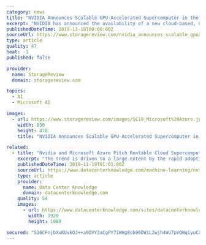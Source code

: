 ```yaml
---
category: news
title: "NVIDIA Announces Scalable GPU-Accelerated Supercomputer in the Microsoft Azure Cloud"
excerpt: "NVIDIA has announced the availability of a new cloud-based, GPU-accelerated supercomputer available on Microsoft Azure. Built to handle demanding AI, machine learning and high-performance computing applications, NVIDIA indicates that their new offering ..."
publishedDateTime: 2019-11-18T00:00:00Z
sourceUrl: https://www.storagereview.com/nvidia_announces_scalable_gpuaccelerated_supercomputer_in_the_microsoft_azure_cloud
type: article
quality: 47
heat: -1
published: false

provider:
  name: StorageReview
  domain: storagereview.com

topics:
  - AI
  - Microsoft AI

images:
  - url: https://www.storagereview.com/images/SC19_Microsoft%20Azure.jpg
    width: 850
    height: 478
    title: "NVIDIA Announces Scalable GPU-Accelerated Supercomputer in the Microsoft Azure Cloud"

related:
  - title: "Nvidia and Microsoft Azure Pitch Rentable Cloud Supercomputers"
    excerpt: "The trend is driven to a large extent by the rapid adoption of machine learning. Related: ScaleMatrix and ... Nvidia and Microsoft announced an Azure cloud supercomputer service anyone can use, spinning it up the same way anyone can spin up a regular ..."
    publishedDateTime: 2019-11-19T01:01:00Z
    sourceUrl: https://www.datacenterknowledge.com/machine-learning/nvidia-and-microsoft-azure-pitch-rentable-cloud-supercomputers
    type: article
    provider:
      name: Data Center Knowledge
      domain: datacenterknowledge.com
    quality: 54
    images:
      - url: https://www.datacenterknowledge.com/sites/datacenterknowledge.com/files/SC19_Microsoft%20Azure.jpg
        width: 1920
        height: 1080

secured: "S26CFnjbXvKUvkOJ++a9DVY3aCgPY7iWHg8sb96DWiL2wjh4Wu7pVQWqiyuCXKNrTmRh686gcpqlMVToPrvRQPj4i48IXoWn8E4Un38CuoITz6WcJFEJb3jXIBe2S4uyGGuyOTMYKNKPKuO8T/C9Ux5JcgsF0uF4dEZJ81BYjN/GUWsZmlhJUGGrImJLjwctxTtRryuFK5eMpFG0GyM/JGDU91oQZkIeexXKunAgesKUSk01v/xqWlyfPf5H1sjNUHqwwHz3ZUGhSjNVJic4Hw==;F0RyCXTyBpRoTtwlY72daA=="
---
```


